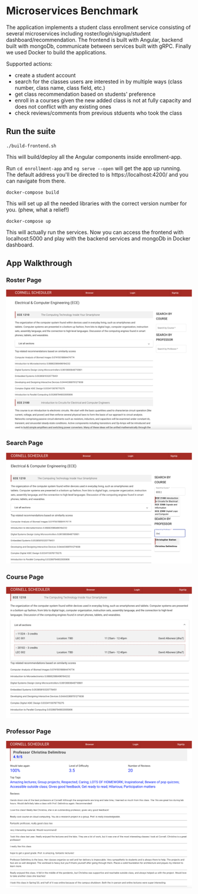 # Microservices Benchmark
The application implements a student class enrollment service consisting of several microservices including roster/login/signup/student dashboard/recommendation. The frontend is built with Angular, backend built with mongoDb, communicate between services built with gRPC. Finally we used Docker to build the applications. 

Supported actions:
- create a student account
- search for the classes users are interested in by multiple ways (class number, class name, class field, etc.)
- get class recommendation based on students' preference
- enroll in a courses given the new added class is not at fully capacity and does not conflict with any existing ones
- check reviews/comments from previous stduents who took the class

## Run the suite
```
./build-frontend.sh
```
This will build/deploy all the Angular components inside enrollment-app.

Run `cd enrollment-app` and `ng serve --open` will get the app up running. The default address you'll be directed to is https://localhost:4200/ and you can navigate from there.
```
docker-compose build
```
This will set up all the needed libraries with the correct version number for you. (phew, what a relief!)
```
docker-compose up
```
This will actually run the services. Now you can access the frontend with localhost:5000 and play with the backend services and mongoDb in Docker dashboard.

## App Walkthrough
### Roster Page
![Roster Page](https://github.com/joyhuan/MicroservicesBenchmark/blob/main/images/roster_page.png)
### Search Page
![Search Page](https://github.com/joyhuan/MicroservicesBenchmark/blob/main/images/search.png)
### Course Page
![Course Page](https://github.com/joyhuan/MicroservicesBenchmark/blob/main/images/course_page.png)
### Professor Page
![Professor Page](https://github.com/joyhuan/MicroservicesBenchmark/blob/main/images/prof_page.png)
